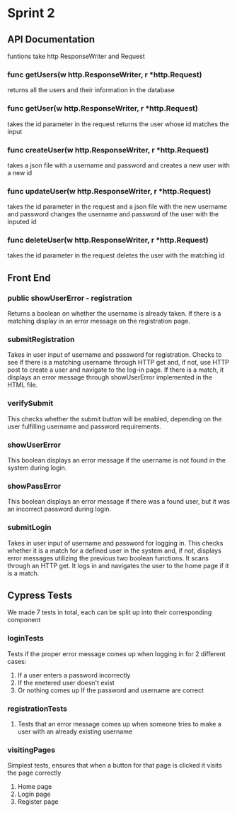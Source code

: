 # Sprint 2
## API Documentation
funtions take http ResponseWriter and Request
### func getUsers(w http.ResponseWriter, r *http.Request)
returns all the users and their information in the database
### func getUser(w http.ResponseWriter, r *http.Request)
takes the id parameter in the request
returns the user whose id matches the input
### func createUser(w http.ResponseWriter, r *http.Request)
takes a json file with a username and password and creates a new user with a new id
### func updateUser(w http.ResponseWriter, r *http.Request)
takes the id parameter in the request and a json file with the new username and password
changes the username and password of the user with the inputed id
### func deleteUser(w http.ResponseWriter, r *http.Request)
takes the id parameter in the request
deletes the user with the matching id

## Front End
### public showUserError - registration
Returns a boolean on whether the username is already taken. If there is a matching display in an error message on the registration page.
### submitRegistration
Takes in user input of username and password for registration. Checks to see if there is a matching username through HTTP get and, if not, use HTTP post to create a user and navigate to the log-in page. If there is a match, it displays an error message through showUserError implemented in the HTML file. 
### verifySubmit
This checks whether the submit button will be enabled, depending on the user fulfilling username and password requirements.
### showUserError
This boolean displays an error message if the username is not found in the system during login.
### showPassError
This boolean displays an error message if there was a found user, but it was an incorrect password during login.
### submitLogin
Takes in user input of username and password for logging in. This checks whether it is a match for a defined user in the system and, if not, displays error messages utilizing the previous two boolean functions. It scans through an HTTP get. It logs in and navigates the user to the home page if it is a match.
## Cypress Tests
We made 7 tests in total, each can be split up into their corresponding component
### loginTests
Tests if the proper error message comes up when logging in for 2 different cases:
1. If a user enters a password incorrectly
2. If the enetered user doesn't exist
3. Or nothing comes up If the password and username are correct
### registrationTests
1. Tests that an error message comes up when someone tries to make a user with an already existing username
### visitingPages
Simplest tests, ensures that when a button for that page is clicked it visits the page correctly
1. Home page
2. Login page
3. Register page
